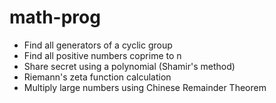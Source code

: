 # math-prog

* Find all generators of a cyclic group
* Find all positive numbers coprime to n
* Share secret using a polynomial (Shamir's method)
* Riemann's zeta function calculation 
* Multiply large numbers using Chinese Remainder Theorem